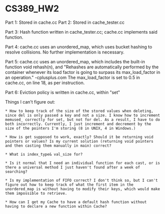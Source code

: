 # CS389_HW2

Part 1: Stored in cache.cc
Part 2: Stored in cache_tester.cc

Part 3: Hash function written in cache_tester.cc; cache.cc implements said function.

Part 4: cache.cc uses an unordered_map, which uses bucket hashing to resolve collisions. No further implementation is necessary.

Part 5: cache.cc uses an unordered_map, which includes the built-in function void rehash(n), and
	"Rehashes are automatically performed by the container whenever its load factor is going to surpass its max_load_factor in an operation." -cplusplus.com
The max_load_factor is set to 0.5 in cache.cc, on line 18, as per instruction.

Part 6: Eviction policy is written in cache.cc, within "set"





Things I can't figure out:

	* How to keep track of the size of the stored values when deleting, since del is only passed a key and not a size. I know how to increment memused_ correctly for set, but not for del. As a result, I have to do both incorrectly. Currently, I just increment and decrement by the size of the pointers I'm storing (8 in UNIX, 4 in Windows.)

	* How is get supposed to work, exactly? Should it be returning void pointers or values? Is my current solution (returning void pointers and then casting them manually in main) correct? 

	* What is index_type& val_size for?

	* Is it normal that I need an individual function for each cast, or is there a universal method I just haven't found after a week of searching?

	* Is my implementation of FIFO correct? I don't think so, but I can't figure out how to keep track of what the first item in the unordered_map is without having to modify their keys, which would make them impossible to retrieve.

	* How can I get my Cache to have a default hash function without having to declare a new function within Cache?
